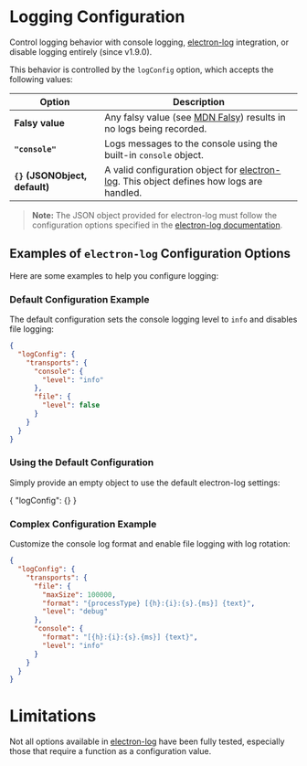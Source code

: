 # Logging Configuration

Control logging behavior with console logging, [electron-log](https://www.npmjs.com/package/electron-log) integration, or disable logging entirely (since v1.9.0).

This behavior is controlled by the `logConfig` option, which accepts the
following values:

| Option                         | Description                                                                                                                            |
| ------------------------------ | -------------------------------------------------------------------------------------------------------------------------------------- |
| **Falsy value**                | Any falsy value (see [MDN Falsy](https://developer.mozilla.org/en-US/docs/Glossary/Falsy)) results in no logs being recorded.          |
| **`"console"`**                | Logs messages to the console using the built-in `console` object.                                                                      |
| **`{}` (JSONObject, default)** | A valid configuration object for [electron-log](https://www.npmjs.com/package/electron-log). This object defines how logs are handled. |

> **Note:** The JSON object provided for electron-log must follow the
> configuration options specified in the
> [electron-log documentation](https://www.npmjs.com/package/electron-log).

## Examples of `electron-log` Configuration Options

Here are some examples to help you configure logging:

### Default Configuration Example

The default configuration sets the console logging level to `info` and disables
file logging:

```json
{
  "logConfig": {
    "transports": {
      "console": {
        "level": "info"
      },
      "file": {
        "level": false
      }
    }
  }
}
```

### Using the Default Configuration

Simply provide an empty object to use the default electron-log settings:

{ "logConfig": {} }

### Complex Configuration Example

Customize the console log format and enable file logging with log rotation:

```json
{
  "logConfig": {
    "transports": {
      "file": {
        "maxSize": 100000,
        "format": "{processType} [{h}:{i}:{s}.{ms}] {text}",
        "level": "debug"
      },
      "console": {
        "format": "[{h}:{i}:{s}.{ms}] {text}",
        "level": "info"
      }
    }
  }
}
```

# Limitations

Not all options available in
[electron-log](https://github.com/megahertz/electron-log) have been fully
tested, especially those that require a function as a configuration value.
